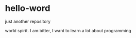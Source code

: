 # hello-word
just another repository

world spirit.
I am bitter, I want to learn a lot about programming
